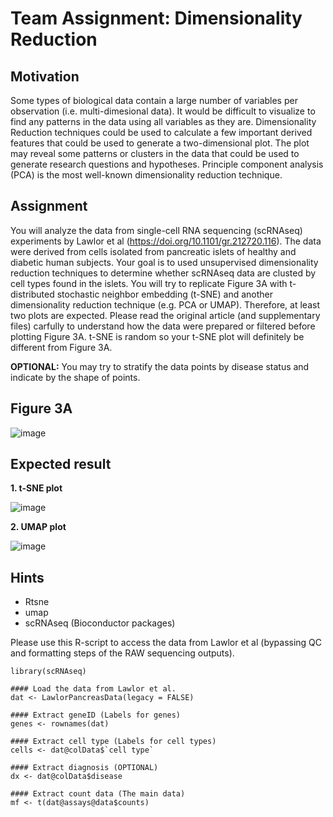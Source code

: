 # Team Assignment: Dimensionality Reduction

## Motivation
Some types of biological data contain a large number of variables per observation (i.e. multi-dimesional data). It would be difficult to visualize to find any patterns in the data using all variables as they are. Dimensionality Reduction techniques could be used to calculate a few important derived features that could be used to generate a two-dimensional plot. The plot may reveal some patterns or clusters in the data that could be used to generate research questions and hypotheses. Principle component analysis (PCA) is the most well-known dimensionality reduction technique.

## Assignment
You will analyze the data from single-cell RNA sequencing (scRNAseq) experiments by Lawlor et al (https://doi.org/10.1101/gr.212720.116). The data were derived from cells isolated from pancreatic islets of healthy and diabetic human subjects. Your goal is to used unsupervised dimensionality reduction techniques to determine whether scRNAseq data are clusted by cell types found in the islets. You will try to replicate Figure 3A with t-distributed stochastic neighbor embedding (t-SNE) and another dimensionality reduction technique (e.g. PCA or UMAP). Therefore, at least two plots are expected. Please read the original article (and supplementary files) carfully to understand how the data were prepared or filtered before plotting Figure 3A. t-SNE is random so your t-SNE plot will definitely be different from Figure 3A.

<b>OPTIONAL:</b> You may try to stratify the data points by disease status and indicate by the shape of points. 

## Figure 3A
![image](https://github.com/user-attachments/assets/c5d919a0-41dd-412e-8394-a4f6b6b89230)

## Expected result
<b>1. t-SNE plot</b></br>

![image](https://github.com/user-attachments/assets/d27d6e8f-400e-4fc8-912d-b5924f28de49)

<b>2. UMAP plot</b></br>

![image](https://github.com/user-attachments/assets/fe073527-f435-48ad-adbf-1c75065c525d)

## Hints
- Rtsne 
- umap
- scRNAseq (Bioconductor packages)

Please use this R-script to access the data from Lawlor et al (bypassing QC and formatting steps of the RAW sequencing outputs).

```
library(scRNAseq)

#### Load the data from Lawlor et al. 
dat <- LawlorPancreasData(legacy = FALSE)

#### Extract geneID (Labels for genes)
genes <- rownames(dat)

#### Extract cell type (Labels for cell types)
cells <- dat@colData$`cell type`

#### Extract diagnosis (OPTIONAL)
dx <- dat@colData$disease

#### Extract count data (The main data)
mf <- t(dat@assays@data$counts)
```  
